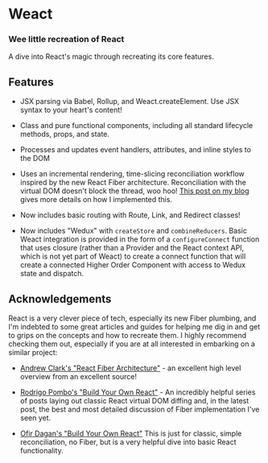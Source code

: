 # Weact

### Wee little recreation of React

A dive into React's magic through recreating its core features.

## Features

* JSX parsing via Babel, Rollup, and Weact.createElement. Use JSX syntax to your heart's content!

* Class and pure functional components, including all standard lifecycle methods, props, and state.

* Processes and updates event handlers, attributes, and inline styles to the DOM

* Uses an incremental rendering, time-slicing reconciliation workflow inspired by the new React Fiber architecture. Reconciliation with the virtual DOM doesn't block the thread, woo hoo! [This post on my blog](http://matthaws.com/the-blog/posts/react-fiber/) gives more details on how I implemented this.

* Now includes basic routing with Route, Link, and Redirect classes!

* Now includes "Wedux" with `createStore` and `combineReducers`. Basic Weact integration is provided in the form of a `configureConnect` function that uses closure (rather than a Provider and the React context API, which is not yet part of Weact) to create a connect function that will create a connected Higher Order Component with access to Wedux state and dispatch.

## Acknowledgements

React is a very clever piece of tech, especially its new Fiber plumbing, and I'm indebted to some great articles and guides for helping me dig in and get to grips on the concepts and how to recreate them. I highly recommend checking them out, especially if you are at all interested in embarking on a similar project:

* [Andrew Clark's "React Fiber Architecture"](https://github.com/acdlite/react-fiber-architecture) - an excellent high level overview from an excellent source!

* [Rodrigo Pombo's "Build Your Own React"](https://engineering.hexacta.com/didact-fiber-incremental-reconciliation-b2fe028dcaec) - An incredibly helpful series of posts laying out classic React virtual DOM diffing and, in the latest post, the best and most detailed discussion of Fiber implementation I've seen yet.

* [Ofir Dagan's "Build Your Own React"](https://hackernoon.com/build-your-own-react-48edb8ed350d) This is just for classic, simple reconciliation, no Fiber, but is a very helpful dive into basic React functionality.
